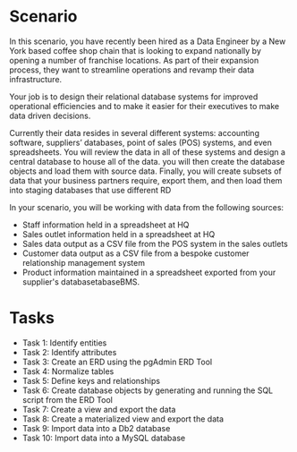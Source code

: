 # Scenario
In this scenario, you have recently been hired as a Data Engineer by a New York based coffee shop chain that is looking to expand nationally by opening a number of franchise locations. As part of their expansion process, they want to streamline operations and revamp their data infrastructure.

Your job is to design their relational database systems for improved operational efficiencies and to make it easier for their executives to make data driven decisions.

Currently their data resides in several different systems: accounting software, suppliers’ databases, point of sales (POS) systems, and even spreadsheets. You will review the data in all of these systems and design a central database to house all of the data. you will then create the database objects and load them with source data. Finally, you will create subsets of data that your business partners require, export them, and then load them into staging databases that use different RD

In your scenario, you will be working with data from the following sources:

- Staff information held in a spreadsheet at HQ
- Sales outlet information held in a spreadsheet at HQ
- Sales data output as a CSV file from the POS system in the sales outlets
- Customer data output as a CSV file from a bespoke customer relationship management system
- Product information maintained in a spreadsheet exported from your supplier's databasetabaseBMS.

# Tasks
- Task 1: Identify entities
- Task 2: Identify attributes
- Task 3: Create an ERD using the pgAdmin ERD Tool
- Task 4: Normalize tables
- Task 5: Define keys and relationships
- Task 6: Create database objects by generating and running the SQL script from the ERD Tool
- Task 7: Create a view and export the data
- Task 8: Create a materialized view and export the data
- Task 9: Import data into a Db2 database
- Task 10: Import data into a MySQL database
